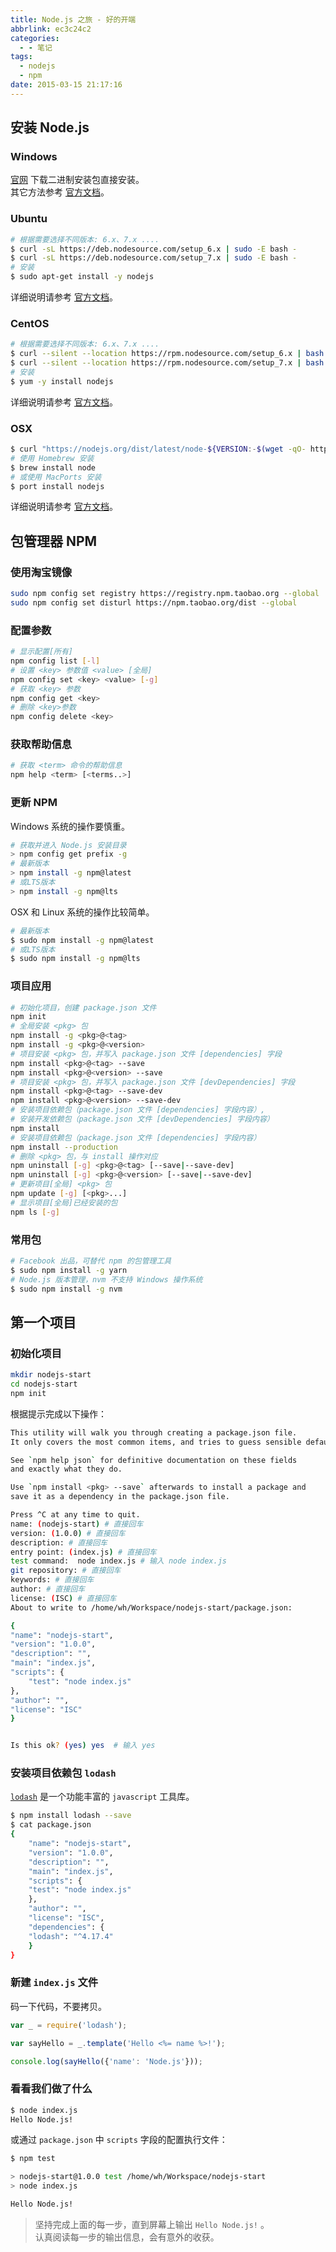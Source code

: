 ```yaml
---
title: Node.js 之旅 - 好的开端
abbrlink: ec3c24c2
categories:
  - - 笔记
tags:
  - nodejs
  - npm
date: 2015-03-15 21:17:16
---
```


## 安装 Node.js

### Windows

[官网](https://nodejs.org/en/) 下载二进制安装包直接安装。  
其它方法参考 [官方文档](https://nodejs.org/en/download/package-manager/#windows)。

### Ubuntu

```sh
# 根据需要选择不同版本: 6.x、7.x ....
$ curl -sL https://deb.nodesource.com/setup_6.x | sudo -E bash -
$ curl -sL https://deb.nodesource.com/setup_7.x | sudo -E bash -
# 安装
$ sudo apt-get install -y nodejs
```

详细说明请参考 [官方文档](https://nodejs.org/en/download/package-manager/#debian-and-ubuntu-based-linux-distributions)。

### CentOS

```sh
# 根据需要选择不同版本: 6.x、7.x ....
$ curl --silent --location https://rpm.nodesource.com/setup_6.x | bash -
$ curl --silent --location https://rpm.nodesource.com/setup_7.x | bash -
# 安装
$ yum -y install nodejs
```

详细说明请参考 [官方文档](https://nodejs.org/en/download/package-manager/#enterprise-linux-and-fedora)。

### OSX

```sh
$ curl "https://nodejs.org/dist/latest/node-${VERSION:-$(wget -qO- https://nodejs.org/dist/latest/ | sed -nE 's|.*>node-(.*)\.pkg</a>.*|\1|p')}.pkg" > "$HOME/Downloads/node-latest.pkg" && sudo installer -store -pkg "$HOME/Downloads/node-latest.pkg" -target "/"
# 使用 Homebrew 安装
$ brew install node
# 或使用 MacPorts 安装
$ port install nodejs
```

详细说明请参考 [官方文档](https://nodejs.org/en/download/package-manager/#osx)。

## 包管理器 NPM

### 使用淘宝镜像

```sh
sudo npm config set registry https://registry.npm.taobao.org --global
sudo npm config set disturl https://npm.taobao.org/dist --global
```

### 配置参数

```sh
# 显示配置[所有]
npm config list [-l]
# 设置 <key> 参数值 <value> [全局]
npm config set <key> <value> [-g]
# 获取 <key> 参数
npm config get <key>
# 删除 <key>参数
npm config delete <key>
```

### 获取帮助信息

```sh
# 获取 <term> 命令的帮助信息
npm help <term> [<terms..>]
```

### 更新 NPM

Windows 系统的操作要慎重。

```sh
# 获取并进入 Node.js 安装目录
> npm config get prefix -g
# 最新版本
> npm install -g npm@latest
# 或LTS版本
> npm install -g npm@lts
```

OSX 和 Linux 系统的操作比较简单。

```sh
# 最新版本
$ sudo npm install -g npm@latest
# 或LTS版本
$ sudo npm install -g npm@lts
```

### 项目应用

```sh
# 初始化项目，创建 package.json 文件
npm init
# 全局安装 <pkg> 包
npm install -g <pkg>@<tag>
npm install -g <pkg>@<version>
# 项目安装 <pkg> 包，并写入 package.json 文件 [dependencies] 字段
npm install <pkg>@<tag> --save
npm install <pkg>@<version> --save
# 项目安装 <pkg> 包，并写入 package.json 文件 [devDependencies] 字段
npm install <pkg>@<tag> --save-dev
npm install <pkg>@<version> --save-dev
# 安装项目依赖包（package.json 文件 [dependencies] 字段内容）,
# 安装开发依赖包（package.json 文件 [devDependencies] 字段内容）
npm install
# 安装项目依赖包（package.json 文件 [dependencies] 字段内容）
npm install --production
# 删除 <pkg> 包，与 install 操作对应
npm uninstall [-g] <pkg>@<tag> [--save|--save-dev]
npm uninstall [-g] <pkg>@<version> [--save|--save-dev]
# 更新项目[全局] <pkg> 包
npm update [-g] [<pkg>...]
# 显示项目[全局]已经安装的包
npm ls [-g]
```

### 常用包

```sh
# Facebook 出品，可替代 npm 的包管理工具
$ sudo npm install -g yarn
# Node.js 版本管理，nvm 不支持 Windows 操作系统
$ sudo npm install -g nvm
```

## 第一个项目

### 初始化项目

```sh
mkdir nodejs-start
cd nodejs-start
npm init
```

根据提示完成以下操作：

```sh
This utility will walk you through creating a package.json file.
It only covers the most common items, and tries to guess sensible defaults.

See `npm help json` for definitive documentation on these fields
and exactly what they do.

Use `npm install <pkg> --save` afterwards to install a package and
save it as a dependency in the package.json file.

Press ^C at any time to quit.
name: (nodejs-start) # 直接回车
version: (1.0.0) # 直接回车
description: # 直接回车
entry point: (index.js) # 直接回车
test command:  node index.js # 输入 node index.js
git repository: # 直接回车
keywords: # 直接回车
author: # 直接回车
license: (ISC) # 直接回车
About to write to /home/wh/Workspace/nodejs-start/package.json:

{
"name": "nodejs-start",
"version": "1.0.0",
"description": "",
"main": "index.js",
"scripts": {
    "test": "node index.js"
},
"author": "",
"license": "ISC"
}


Is this ok? (yes) yes  # 输入 yes
```

### 安装项目依赖包 `lodash`

[`lodash`](https://lodash.com/) 是一个功能丰富的 `javascript` 工具库。

```sh
$ npm install lodash --save
$ cat package.json 
{
    "name": "nodejs-start",
    "version": "1.0.0",
    "description": "",
    "main": "index.js",
    "scripts": {
    "test": "node index.js"
    },
    "author": "",
    "license": "ISC",
    "dependencies": {
    "lodash": "^4.17.4"
    }
}
```

### 新建 `index.js` 文件

码一下代码，不要拷贝。

```js
var _ = require('lodash');

var sayHello = _.template('Hello <%= name %>!');

console.log(sayHello({'name': 'Node.js'}));
```

### 看看我们做了什么

```sh
$ node index.js
Hello Node.js!
```

或通过 `package.json` 中 `scripts` 字段的配置执行文件：

```sh
$ npm test

> nodejs-start@1.0.0 test /home/wh/Workspace/nodejs-start
> node index.js

Hello Node.js!
```

> 坚持完成上面的每一步，直到屏幕上输出 `Hello Node.js!` 。  
> 认真阅读每一步的输出信息，会有意外的收获。
